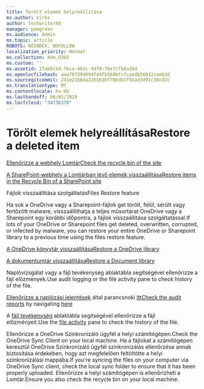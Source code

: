 ```yaml
---
title: Törölt elemek helyreállítása
ms.author: kirks
author: Techwriter40
manager: pamgreen
ms.audience: Admin
ms.topic: article
ROBOTS: NOINDEX, NOFOLLOW
localization_priority: Normal
ms.collection: Adm_O365
ms.custom: ''
ms.assetid: 1fab9c5d-f6ca-461c-94f0-76e7cfb8a26d
ms.openlocfilehash: aaa707599994f44fb568bfcfcaadb56032caebdd
ms.sourcegitcommit: 241e21b6da226563bf70bdb1f5bad3d91c38cd2c
ms.translationtype: MT
ms.contentlocale: hu-HU
ms.lasthandoff: 06/05/2019
ms.locfileid: "34736370"
---
```

# <a name="restore-a-deleted-item"></a><span data-ttu-id="b2abe-102">Törölt elemek helyreállítása</span><span class="sxs-lookup"><span data-stu-id="b2abe-102">Restore a deleted item</span></span>

[<span data-ttu-id="b2abe-103">Ellenőrizze a webhely Lomtár</span><span class="sxs-lookup"><span data-stu-id="b2abe-103">Check the recycle bin of the site</span></span>](https://support.office.com/en-us/article/restore-deleted-items-from-the-site-collection-recycle-bin-5fa924ee-16d7-487b-9a0a-021b9062d14b?ui=en-US&amp;rs=en-US&amp;ad=US)

[<span data-ttu-id="b2abe-104">A SharePoint-webhely a Lomtárban lévő elemek visszaállítása</span><span class="sxs-lookup"><span data-stu-id="b2abe-104">Restore items in the Recycle Bin of a SharePoint site</span></span>](https://support.office.com/en-us/article/Restore-deleted-files-or-folders-in-OneDrive-949ada80-0026-4db3-a953-c99083e6a84f)



<span data-ttu-id="b2abe-105">Fájlok visszaállítása szolgáltatás</span><span class="sxs-lookup"><span data-stu-id="b2abe-105">Files Restore feature</span></span>

<span data-ttu-id="b2abe-106">Ha sok a OneDrive vagy a Sharepoint-fájlok get törölt, felül, sérült vagy fertőzött malware, visszaállíthatja a teljes műsortárat OneDrive vagy a Sharepoint egy korábbi időpontra, a fájlok visszaállítása szolgáltatással.</span><span class="sxs-lookup"><span data-stu-id="b2abe-106">If lots of your OneDrive or Sharepoint files get deleted, overwritten, corrupted, or infected by malware, you can restore your entire OneDrive or Sharepoint library to a previous time using the files restore feature.</span></span>

[<span data-ttu-id="b2abe-107">A OneDrive könyvtár visszaállítása</span><span class="sxs-lookup"><span data-stu-id="b2abe-107">Restore a OneDrive library</span></span>](https://support.office.com/en-us/article/restore-your-onedrive-fa231298-759d-41cf-bcd0-25ac53eb8a15)

[<span data-ttu-id="b2abe-108">A dokumentumtár visszaállítása</span><span class="sxs-lookup"><span data-stu-id="b2abe-108">Restore a Document library</span></span>](https://support.office.com/en-us/article/restore-a-document-library-317791c3-8bd0-4dfd-8254-3ca90883d39a?ui=en-US&amp;rs=en-US&amp;ad=US)

<span data-ttu-id="b2abe-109">Naplóvizsgálat vagy a fájl tevékenység ablaktábla segítségével ellenőrizze a fájl előzmények.</span><span class="sxs-lookup"><span data-stu-id="b2abe-109">Use audit logging or the file activity pane to check history of the file.</span></span>

<span data-ttu-id="b2abe-110">[Ellenőrizze a naplózási jelentések](https://docs.microsoft.com/en-us/office365/securitycompliance/search-the-audit-log-in-security-and-compliance?redirectSourcePath=%252fen-us%252farticle%252fsearch-the-audit-log-in-the-office-365-protection-center-0d4d0f35-390b-4518-800e-0c7ec95e946c) </a> által parancsnoki [Itt](https://protection.office.com/#/unifiedauditlog)</span><span class="sxs-lookup"><span data-stu-id="b2abe-110">[Check the audit reports](https://docs.microsoft.com/en-us/office365/securitycompliance/search-the-audit-log-in-security-and-compliance?redirectSourcePath=%252fen-us%252farticle%252fsearch-the-audit-log-in-the-office-365-protection-center-0d4d0f35-390b-4518-800e-0c7ec95e946c)</a> by navigating [here](https://protection.office.com/#/unifiedauditlog)</span></span>

<span data-ttu-id="b2abe-111">A [fájl tevékenység](https://support.office.com/en-us/article/File-activity-in-a-document-library-6105ecda-1dd0-4f6f-9542-102bf5c0ffe0) ablaktábla segítségével ellenőrizze a fájl előzményeit.</span><span class="sxs-lookup"><span data-stu-id="b2abe-111">Use the [file activity](https://support.office.com/en-us/article/File-activity-in-a-document-library-6105ecda-1dd0-4f6f-9542-102bf5c0ffe0) pane to check the history of the file.</span></span>

<span data-ttu-id="b2abe-112">Ellenőrizze a OneDrive Szinkronizáló ügyfél a helyi számítógépen.</span><span class="sxs-lookup"><span data-stu-id="b2abe-112">Check the OneDrive Sync Client on your local machine.</span></span>  <span data-ttu-id="b2abe-113">Ha a fájlokat a számítógépen keresztül OneDrive Szinkronizáló ügyfél szinkronizálás ellenőrzése annak biztosítása érdekében, hogy azt megfelelően feltöltötte a helyi szinkronizálási mappába.</span><span class="sxs-lookup"><span data-stu-id="b2abe-113">If you're syncing the files on your computer via OneDrive Sync client, check the local sync folder to ensure that it has been properly uploaded.</span></span> <span data-ttu-id="b2abe-114">Ellenőrizze a helyi számítógépen is ellenőrizheti a Lomtár.</span><span class="sxs-lookup"><span data-stu-id="b2abe-114">Ensure you also check the recycle bin on your local machine.</span></span>



